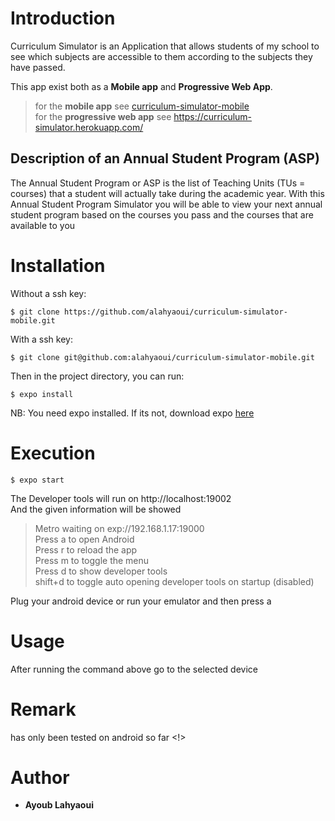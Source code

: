 # Introduction

Curriculum Simulator is an Application that allows students of my school to see which subjects are accessible to them according to the subjects they have passed.


This app exist both as a **Mobile app** and **Progressive Web App**.  
> for the **mobile app** see <a href="https://github.com/alahyaoui/curriculum-simulator-mobile" />curriculum-simulator-mobile</a>  
> for the **progressive web app** see https://curriculum-simulator.herokuapp.com/

## Description of an Annual Student Program (ASP)

The Annual Student Program or ASP is the list of Teaching Units (TUs = courses) that a student will actually take during the academic year.
With this Annual Student Program Simulator you will be able to view your next annual student program based on the courses you pass and the courses that are available to you

# Installation
Without a ssh key:
```
$ git clone https://github.com/alahyaoui/curriculum-simulator-mobile.git
```

With a ssh key:
```
$ git clone git@github.com:alahyaoui/curriculum-simulator-mobile.git
```

Then in the project directory, you can run:
```
$ expo install
```

NB: You need expo installed.
If its not, download expo <a href="https://reactnative.dev/docs/environment-setup">here</a>

# Execution
```
$ expo start
```
The Developer tools will run on http://localhost:19002 </br>
And the given information will be showed

> Metro waiting on exp://192.168.1.17:19000 </br>
> Press a to open Android </br>
> Press r to reload the app </br>
> Press m to toggle the menu </br>
> Press d to show developer tools </br>
> shift+d to toggle auto opening developer tools on startup (disabled)

Plug your android device or run your emulator and then press a

# Usage

After running the command above go to the selected device

# Remark
has only been tested on android so far <!>

# Author
- **Ayoub Lahyaoui**
